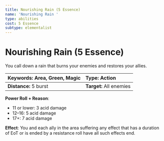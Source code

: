 ```yaml
---
title: Nourishing Rain (5 Essence)
name: 'Nourishing Rain '
type: abilities
cost: 5 Essence
subtype: elementalist
---
```


# Nourishing Rain (5 Essence)

You call down a rain that burns your enemies and restores your allies.

| **Keywords:** Area, Green, Magic | **Type:** Action        |
| :------------------------------- | :---------------------- |
| **Distance:** 5 burst            | **Target:** All enemies |

**Power Roll + Reason**:

- 11 or lower: 3 acid damage
- 12–16: 5 acid damage
- 17+: 7 acid damage

**Effect**: You and each ally in the area suffering any effect that has a duration of EoT or is ended by a resistance roll have all such effects end.
